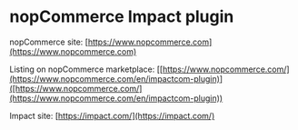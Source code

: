 ﻿nopCommerce Impact plugin
===========

nopCommerce site: [https://www.nopcommerce.com](https://www.nopcommerce.com)

Listing on nopCommerce marketplace: [[https://www.nopcommerce.com/](https://www.nopcommerce.com/en/impactcom-plugin)]([https://www.nopcommerce.com/](https://www.nopcommerce.com/en/impactcom-plugin))

Impact site: [https://impact.com/](https://impact.com/)
